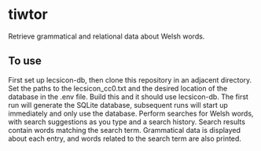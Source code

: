 # tiwtor
Retrieve grammatical and relational data about Welsh words.

## To use
First set up lecsicon-db, then clone this repository in an adjacent directory. Set the paths to the lecsicon_cc0.txt and the desired location of the database in the .env file. Build this and it should use lecsicon-db. The first run will generate the SQLite database, subsequent runs will start up immediately and only use the database. Perform searches for Welsh words, with search suggestions as you type and a search history. Search results contain words matching the search term. Grammatical data is displayed about each entry, and words related to the search term are also printed.
